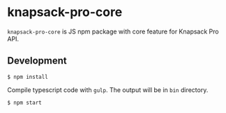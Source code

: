 # knapsack-pro-core

`knapsack-pro-core` is JS npm package with core feature for Knapsack Pro API.

## Development

```
$ npm install
```

Compile typescript code with `gulp`. The output will be in `bin` directory.

```
$ npm start
```
